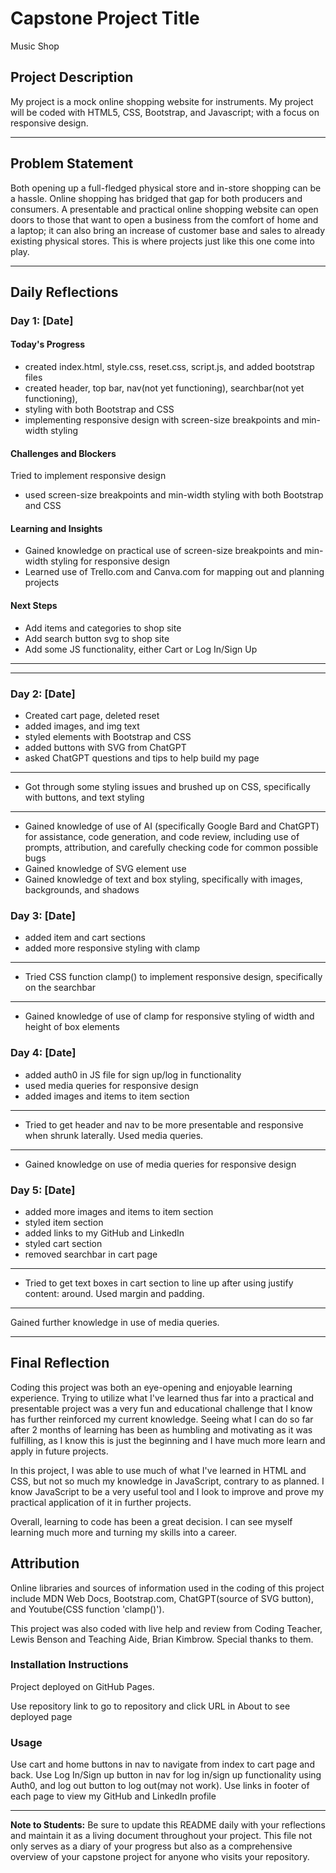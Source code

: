 # Capstone Project Title

Music Shop

## Project Description

My project is a mock online shopping website for instruments. My project will be
coded with HTML5, CSS, Bootstrap, and Javascript; with a focus on responsive design.

---

## Problem Statement

Both opening up a full-fledged physical store and in-store shopping can be a hassle. Online shopping has bridged that gap for both producers and consumers.
A presentable and practical online shopping website can open doors to those that want to open a business from the comfort of home and a laptop; it can also bring an increase of customer base and sales to already existing physical stores. This is where projects just like this one come into play.

---

## Daily Reflections

### Day 1: [Date]

#### Today's Progress

- created index.html, style.css, reset.css, script.js, and added bootstrap files
- created header, top bar, nav(not yet functioning), searchbar(not yet functioning),
- styling with both Bootstrap and CSS
- implementing responsive design with screen-size breakpoints and min-width styling

#### Challenges and Blockers

Tried to implement responsive design

- used screen-size breakpoints and min-width styling with both Bootstrap and CSS

#### Learning and Insights

- Gained knowledge on practical use of screen-size breakpoints and
  min-width styling for responsive design
- Learned use of Trello.com and Canva.com for mapping out and planning projects

#### Next Steps

- Add items and categories to shop site
- Add search button svg to shop site
- Add some JS functionality, either Cart or Log In/Sign Up

---

---

### Day 2: [Date]

- Created cart page, deleted reset
- added images, and img text
- styled elements with Bootstrap and CSS
- added buttons with SVG from ChatGPT
- asked ChatGPT questions and tips to help build my page

---

- Got through some styling issues and brushed up on CSS, specifically with buttons, and text styling

---

- Gained knowledge of use of AI (specifically Google Bard and ChatGPT) for assistance, code generation, and code review, including use of prompts, attribution, and carefully checking code for common possible bugs
- Gained knowledge of SVG element use
- Gained knowledge of text and box styling, specifically with images, backgrounds, and shadows

### Day 3: [Date]

- added item and cart sections
- added more responsive styling with clamp

---

- Tried CSS function clamp() to implement responsive design, specifically on
  the searchbar

---

- Gained knowledge of use of clamp for responsive styling of width and height
  of box elements

### Day 4: [Date]

- added auth0 in JS file for sign up/log in functionality
- used media queries for responsive design
- added images and items to item section

---

- Tried to get header and nav to be more presentable and responsive when shrunk laterally.
  Used media queries.

---

- Gained knowledge on use of media queries for responsive design

### Day 5: [Date]

- added more images and items to item section
- styled item section
- added links to my GitHub and LinkedIn
- styled cart section
- removed searchbar in cart page

---

- Tried to get text boxes in cart section to line up after using justify content: around.
  Used margin and padding.

---

Gained further knowledge in use of media queries.

---

## Final Reflection

Coding this project was both an eye-opening and enjoyable learning experience.
Trying to utilize what I've learned thus far into a practical and presentable project was a very fun and educational challenge that I know has further reinforced my current knowledge. Seeing what I can do so far after 2 months of learning has been as humbling and motivating as it was fulfilling, as I know this is just the beginning and I have much more learn and apply in future projects.

In this project, I was able to use much of what I've learned in HTML and CSS, but not so much my knowledge in JavaScript, contrary to as planned. I know JavaScript to be a very useful tool and I look to improve and prove my practical application of it in further projects.

Overall, learning to code has been a great decision. I can see myself learning much more and turning my skills into a career.

## Attribution

Online libraries and sources of information used in the coding of this project
include MDN Web Docs, Bootstrap.com, ChatGPT(source of SVG button), and Youtube(CSS function 'clamp()').

This project was also coded with live help and review from Coding Teacher, Lewis Benson and Teaching Aide, Brian Kimbrow. Special thanks to them.

### Installation Instructions

Project deployed on GitHub Pages.

Use repository link to go to repository and click URL in About to see deployed page

### Usage

Use cart and home buttons in nav to navigate from index to cart page and back.
Use Log In/Sign up button in nav for log in/sign up functionality using Auth0, and log out button to log out(may not work).
Use links in footer of each page to view my GitHub and LinkedIn profile

---

**Note to Students:** Be sure to update this README daily with your reflections and maintain it as a living document throughout your project. This file not only serves as a diary of your progress but also as a comprehensive overview of your capstone project for anyone who visits your repository.

